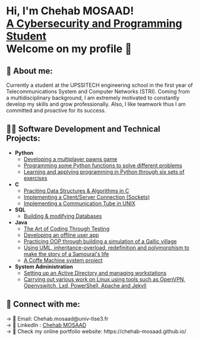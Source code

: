 <h1>Hi, I'm Chehab MOSAAD! <br/> <a href="https://fr.linkedin.com/in/chehab-mosaad-8b3b8311a">A Cybersecurity and Programming Student</a> <br/> Welcome on my profile 👋</h1>

<h2>🙌 About me:</h2>
Currently a student at the UPSSITECH engineering school in the first year of Telecommunications System and Computer Networks (STRI). Coming from a multidisciplinary background, I am extremely motivated to constantly develop my skills and grow professionally. Also, I like teamwork thus I am committed and proactive for its success.

<h2>👨‍💻 Software Development and Technical Projects:</h2>

- <b>Python</b>
  - [Developing a multiplayer pawns game](https://github.com/Chehab-MOSAAD/Projet_Aruba_game)
  - [Programming some Python functions to solve different problems](https://github.com/Chehab-MOSAAD/Prog.Python)
  - [Learning and applying programming in Python through six sets of exercises](https://github.com/Chehab-MOSAAD/TP-Python)
- <b>C</b>
  - [Praciting Data Structures & Algorithms in C](https://github.com/Chehab-MOSAAD/TP-Structure-de-Donnees)
  - [Implementing a Client/Server Connection (Sockets)](https://github.com/Chehab-MOSAAD/TP-Reseaux)
  - [Implementing a Communication Tube in UNIX](https://github.com/Chehab-MOSAAD/TP-OS)
- <b>SQL</b>
  - [Building & modifying Databases](https://github.com/Chehab-MOSAAD/TP-Base-de-donnees)
- <b>Java</b>
  - [The Art of Coding Through Testing](https://github.com/Chehab-MOSAAD/TP3-Test_TDD)
  - [Developing an offline user app](https://github.com/Chehab-MOSAAD/TP5-Commun)
  - [Practicing OOP through building a simulation of a Gallic village](https://github.com/Chehab-MOSAAD/TP4-Gaulois)
  - [Using UML, inheritance-overload, redefinition and polymorphism to make the story of a Samouraï's life](https://github.com/Chehab-MOSAAD/TP-Pierre-et-Sabre)
  - [A Coffe Machine system project](https://github.com/Chehab-MOSAAD/TP-Coffee-Machine)
- <b>System Administration</b>
  - [Setting up an Active Directory and managing workstations](https://github.com/Chehab-MOSAAD/TP-Adm-Windows)
  - [Carrying out various work on Linux using tools such as OpenVPN, Openvswitch, Lxd, PowerShell, Apache and Jekyll](https://github.com/Chehab-MOSAAD/TP-Adm-Linux)

<h2> 🤳 Connect with me:</h2>
-> 📧 Email: Chehab.mosaad@univ-tlse3.fr
<br/>-> 🔗 LinkedIn : <a href="https://fr.linkedin.com/in/chehab-mosaad-8b3b8311a">Chehab MOSAAD</a>
<br/>-> 📱 Check my online portfolio website: https://chehab-mosaad.github.io/
